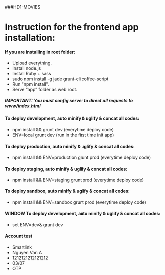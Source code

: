 ###HD1-MOVIES
# Instruction for the frontend app installation:

#### If you are installing in root folder:
- Upload everything.
- Install node.js
- Install Ruby + sass
- sudo npm install -g jade grunt-cli coffee-script
- Run "npm install".
- Serve “app” folder as web root.


##### IMPORTANT: You must config server to direct all requests to www/index.html

#### To deploy development, auto minify & uglify & concat all codes:
* npm install && grunt dev (everytime deploy code)
* ENV=local grunt dev (run in the first time init app)


#### To deploy production, auto minify & uglify & concat all codes:
* npm install && ENV=production grunt prod (everytime deploy code)


#### To deploy staging, auto minify & uglify & concat all codes:
* npm install && ENV=staging grunt prod (everytime deploy code)

#### To deploy sandbox, auto minify & uglify & concat all codes:
* npm install && ENV=sandbox grunt prod (everytime deploy code)

#### WINDOW To deploy development, auto minify & uglify & concat all codes:
* set ENV=dev&  grunt dev


#### Account test
* Smartlink
* Nguyen Van A
* 1212121212121212
* 03/07
* OTP
